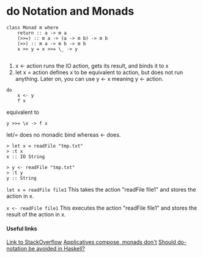# do Notation and Monads

```
class Monad m where  
    return :: a -> m a  
    (>>=) :: m a -> (a -> m b) -> m b  
    (>>) :: m a -> m b -> m b  
    x >> y = x >>= \_ -> y  
    
```
1. x <- action runs the IO action, gets its result, and binds it to x
2. let x = action defines x to be equivalent to action, but does not run anything. Later on, you can use y <- x meaning y <- action.

```
do
    x <- y
    f x
```    
equivalent to
```
y >>= \x -> f x
```
let/= does no monadic bind whereas <- does.

```
> let x = readFile "tmp.txt"
> :t x
x :: IO String
```
```
> y <- readFile "tmp.txt"
> :t y
y :: String
```


`let x = readFile file1`
This takes the action "readFile file1" and stores the action in x.

`x <- readFile file1`
This executes the action "readFile file1" and stores the result of the action in x.
#### Useful links
[Link to StackOverflow](https://stackoverflow.com/questions/28624408/equal-vs-left-arrow-symbols-in-haskell/28625714)
[Applicatives compose, monads don't](https://stackoverflow.com/questions/7040844/applicatives-compose-monads-dont/7042674#7042674)
[Should do-notation be avoided in Haskell?](https://stackoverflow.com/questions/16726659/should-do-notation-be-avoided-in-haskell)

